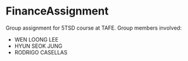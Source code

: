 # FinanceAssignment
Group assignment for 5TSD course at TAFE. Group members involved:
- WEN LOONG LEE
- HYUN SEOK JUNG
- RODRIGO CASELLAS

